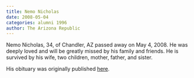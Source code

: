 ```yaml
---
title: Nemo Nicholas
date: 2008-05-04
categories: alumni 1996
author: The Arizona Republic
---
```

Nemo Nicholas, 34, of Chandler, AZ passed away on May 4, 2008. He was deeply loved and will be greatly missed by his family and friends. He is survived by his wife, two children, mother, father, and sister.

His obituary was originally published [here](https://www.legacy.com/obituaries/azcentral/obituary.aspx?n=nemo-nicholas&pid=109289779&fhid=2914).
